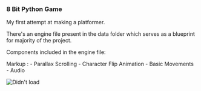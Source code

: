 ### 8 Bit Python Game
 My first attempt at making a platformer.

There's an engine file present in the data folder which serves as a blueprint for majority of the project.

Components included in the engine file:

Markup : - Parallax Scrolling
         - Character Flip Animation
         - Basic Movements
         - Audio
 
![Didn't load](https://github.com/meghgala/8-Bit-Pyhton-Game/blob/master/pygame.png)

